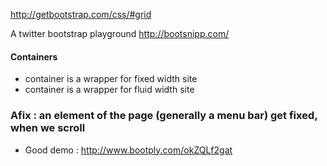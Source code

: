 http://getbootstrap.com/css/#grid

A twitter bootstrap playground 
http://bootsnipp.com/

#### Containers 

* container is a wrapper for fixed width site 
* container is a wrapper for fluid width site

### Afix : an element of the page (generally a menu bar) get fixed, when we scroll     
* Good demo : http://www.bootply.com/okZQLf2gat